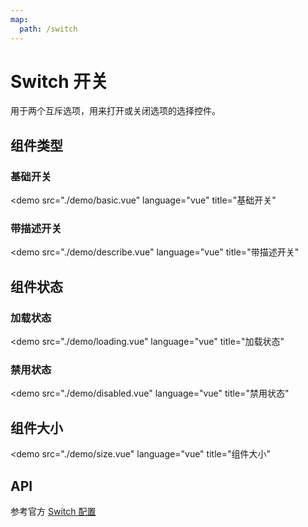 ```yaml
---
map:
  path: /switch
---
```


# Switch 开关

用于两个互斥选项，用来打开或关闭选项的选择控件。

## 组件类型

### 基础开关

<demo src="./demo/basic.vue"
  language="vue"
  title="基础开关"
  >
</demo>

### 带描述开关

<demo src="./demo/describe.vue"
  language="vue"
  title="带描述开关"
  >
</demo>

## 组件状态

### 加载状态

<demo src="./demo/loading.vue"
  language="vue"
  title="加载状态"
  >
</demo>

### 禁用状态

<demo src="./demo/disabled.vue"
  language="vue"
  title="禁用状态"
  >
</demo>

## 组件大小

<demo src="./demo/size.vue"
  language="vue"
  title="组件大小"
  >
</demo>

## API

参考官方 [Switch 配置](https://2x.antdv.com/components/switch-cn#API)